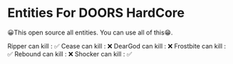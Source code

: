 # Entities For DOORS HardCore

😀This open source all entities. You can use all of this😁.

Ripper can kill : ✅
Cease can kill : ❌
DearGod can kill : ❌
Frostbite can kill : ✅
Rebound can kill : ❌
Shocker can kill : ✅
